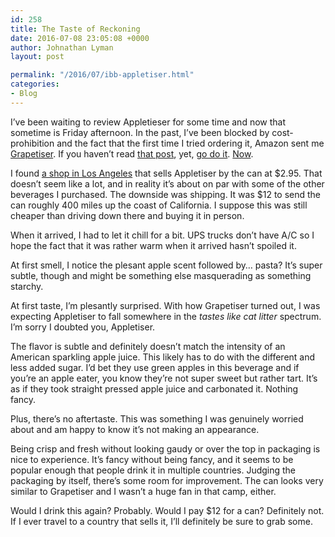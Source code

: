 ```yaml
---
id: 258
title: The Taste of Reckoning
date: 2016-07-08 23:05:08 +0000
author: Johnathan Lyman
layout: post

permalink: "/2016/07/ibb-appletiser.html"
categories:
- Blog
---
```

I’ve been waiting to review Appletieser for some time and now that sometime is Friday afternoon. In the past, I’ve been blocked by cost-prohibition and the fact that the first time I tried ordering it, Amazon sent me [Grapetiser](https://johnathan.org/2016/06/ibb-grapetiser.html). If you haven’t read [that post](https://johnathan.org/2016/06/ibb-grapetiser.html), yet, [go do it](https://johnathan.org/2016/06/ibb-grapetiser.html). [Now](https://johnathan.org/2016/06/ibb-grapetiser.html).

I found [a shop in Los Angeles](http://britishfoodshop.com) that sells Appletiser by the can at $2.95. That doesn’t seem like a lot, and in reality it’s about on par with some of the other beverages I purchased. The downside was shipping. It was $12 to send the can roughly 400 miles up the coast of California. I suppose this was still cheaper than driving down there and buying it in person.

When it arrived, I had to let it chill for a bit. UPS trucks don’t have A/C so I hope the fact that it was rather warm when it arrived hasn’t spoiled it.

At first smell, I notice the plesant apple scent followed by… pasta? It’s super subtle, though and might be something else masquerading as something starchy.

At first taste, I’m plesantly surprised. With how Grapetiser turned out, I was expecting Appletiser to fall somewhere in the _tastes like cat litter_ spectrum. I’m sorry I doubted you, Appletiser.

The flavor is subtle and definitely doesn’t match the intensity of an American sparkling apple juice. This likely has to do with the different and less added sugar. I’d bet they use green apples in this beverage and if you’re an apple eater, you know they’re not super sweet but rather tart. It’s as if they took straight pressed apple juice and carbonated it. Nothing fancy.

Plus, there’s no aftertaste. This was something I was genuinely worried about and am happy to know it’s not making an appearance.

Being crisp and fresh without looking gaudy or over the top in packaging is nice to experience. It’s fancy without being fancy, and it seems to be popular enough that people drink it in multiple countries. Judging the packaging by itself, there’s some room for improvement. The can looks very similar to Grapetiser and I wasn’t a huge fan in that camp, either.

Would I drink this again? Probably. Would I pay $12 for a can? Definitely not. If I ever travel to a country that sells it, I’ll definitely be sure to grab some.